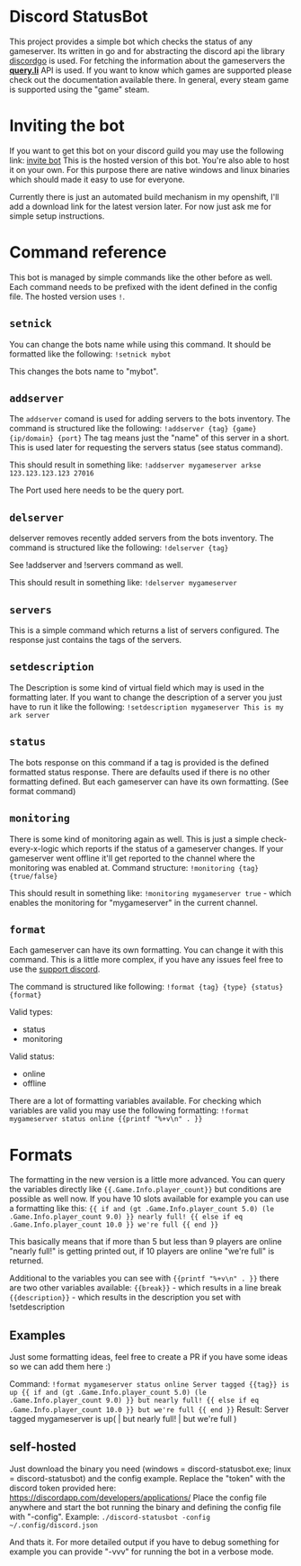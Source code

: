 # Discord StatusBot

This project provides a simple bot which checks the status of any gameserver. Its written in go and for abstracting the discord api the library [discordgo](https://github.com/bwmarrin/discordgo) is used. For fetching the information about the gameservers the  **[query.li](https://query.li/doc/)** API is used.
If you want to know which games are supported please check out the documentation available there.
In general, every steam game is supported using the "game" steam.

# Inviting the bot
If you want to get this bot on your discord guild you may use the following link: [invite bot](https://discordapp.com/oauth2/authorize?client_id=589102629653577777&scope=bot&permissions=0)
This is the hosted version of this bot. You're also able to host it on your own. For this purpose there are native windows and linux binaries which should made it easy to use for everyone.

Currently there is just an automated build mechanism in my openshift, I'll add a download link for the latest version later. For now just ask me for simple setup instructions.

# Command reference
This bot is managed by simple commands like the other before as well. Each command needs to be prefixed with the ident defined in the config file. The hosted version uses `!`.
## `setnick`
You can change the bots name while using this command. It should be formatted like the following:
`!setnick mybot`

This changes the bots name to "mybot".
## `addserver`
The `addserver` comand is used for adding servers to the bots inventory.
The command is structured like the following:
`!addserver {tag} {game} {ip/domain} {port}`
The tag means just the "name" of this server in a short. This is used later for requesting the servers status (see status command).

This should result in something like:
`!addserver mygameserver arkse 123.123.123.123 27016`

The Port used here needs to be the query port.

## `delserver`
delserver removes recently added servers from the bots inventory.
The command is structured like the following:
`!delserver {tag}`

See !addserver and !servers command as well.

This should result in something like:
`!delserver mygameserver`

## `servers`
This is a simple command which returns a list of servers configured. The response just contains the tags of the servers.

## `setdescription`
The Description is some kind of virtual field which may is used in the formatting later. If you want to change the description of a server you just have to run it like the following:
`!setdescription mygameserver This is my ark server`
## `status`
The bots response on this command if a tag is provided is the defined formatted status response. There are defaults used if there is no other formatting defined. But each gameserver can have its own formatting. (See format command)

## `monitoring`
There is some kind of monitoring again as well. This is just a simple check-every-x-logic which reports if the status of a gameserver changes. If your gameserver went offline it'll get reported to the channel where the monitoring was enabled at.
Command structure:
`!monitoring {tag} {true/false}`

This should result in something like:
`!monitoring mygameserver true` - which enables the monitoring for "mygameserver" in the current channel.

## `format`
Each gameserver can have its own formatting. You can change it with this command. This is a little more complex, if you have any issues feel free to use the [support discord](https://discord.gg/aMDa2TB).

The command is structured like following:
`!format {tag} {type} {status} {format}`

Valid types:
* status
* monitoring

Valid status:
* online
* offline

There are a lot of formatting variables available. For checking which variables are valid you may use the following formatting:
`!format mygameserver status online {{printf "%+v\n" . }}`

# Formats
The formatting in the new version is a little more advanced. You can query the variables directly like `{{.Game.Info.player_count}}` but conditions are possible as well now.
If you have 10 slots available for example you can use a formatting like this:
`{{ if and (gt .Game.Info.player_count 5.0) (le .Game.Info.player_count 9.0) }} nearly full! {{ else if eq .Game.Info.player_count 10.0 }} we're full {{ end }}`

This basically means that if more than 5 but less than 9 players are online "nearly full!" is getting printed out, if 10 players are online "we're full" is returned.

Additional to the variables you can see with `{{printf "%+v\n" . }}` there are two other variables available:
`{{break}}` - which results in a line break
`{{description}}` - which results in the description you set with !setdescription

## Examples
Just some formatting ideas, feel free to create a PR if you have some ideas so we can add them here :)

Command: `!format mygameserver status online Server tagged {{tag}} is up {{ if and (gt .Game.Info.player_count 5.0) (le .Game.Info.player_count 9.0) }} but nearly full! {{ else if eq .Game.Info.player_count 10.0 }} but we're full {{ end }}`
Result: Server tagged mygameserver is up( | but nearly full! | but we're full )


## self-hosted
Just download the binary you need (windows = discord-statusbot.exe; linux = discord-statusbot) and the config example.
Replace the "token" with the discord token provided here: https://discordapp.com/developers/applications/
Place the config file anywhere and start the bot running the binary and defining the config file with "-config".
Example:
`./discord-statusbot -config ~/.config/discord.json`

And thats it. For more detailed output if you have to debug something for example you can provide "-vvv" for running the bot in a verbose mode.
